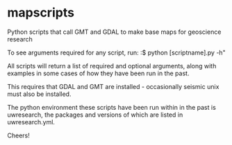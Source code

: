 # mapscripts
Python scripts that call GMT and GDAL to make base maps for geoscience research

To see arguments required for any script, run: :$ python [scriptname].py -h"

All scripts will return a list of required and optional arguments, along with examples in some cases of how they have been run in the past.

This requires that GDAL and GMT are installed - occasionally seismic unix must also be installed.

The python environment these scripts have been run within in the past is uwresearch, the packages and versions of which are listed in uwresearch.yml.

Cheers!
